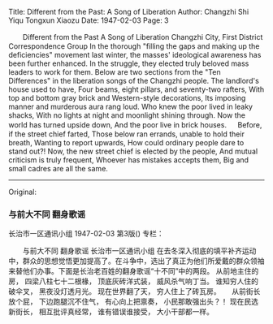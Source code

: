 Title: Different from the Past: A Song of Liberation
Author: Changzhi Shi Yiqu Tongxun Xiaozu
Date: 1947-02-03
Page: 3

　　Different from the Past
    A Song of Liberation
    Changzhi City, First District Correspondence Group
    In the thorough "filling the gaps and making up the deficiencies" movement last winter, the masses' ideological awareness has been further enhanced. In the struggle, they elected truly beloved mass leaders to work for them. Below are two sections from the "Ten Differences" in the liberation songs of the Changzhi people.
    The landlord's house used to have,
    Four beams, eight pillars, and seventy-two rafters,
    With top and bottom gray brick and Western-style decorations,
    Its imposing manner and murderous aura rang loud.
    Who knew the poor lived in leaky shacks,
    With no lights at night and moonlight shining through.
    Now the world has turned upside down,
    And the poor live in brick houses.
　
    Before, if the street chief farted,
    Those below ran errands, unable to hold their breath,
    Wanting to report upwards,
    How could ordinary people dare to stand out?!
    Now, the new street chief is elected by the people,
    And mutual criticism is truly frequent,
    Whoever has mistakes accepts them,
    Big and small cadres are all the same.



<hr /> 

Original: 


### 与前大不同  翻身歌谣
长治市一区通讯小组
1947-02-03
第3版()
专栏：

　　与前大不同
    翻身歌谣
    长治市一区通讯小组
    在去冬深入彻底的填平补齐运动中，群众的思想觉悟更加提高了。在斗争中，选出了真正为他们所爱戴的群众领袖来替他们办事。下面是长治老百姓的翻身歌谣“十不同”中的两段。
    从前地主住的房，
    四梁八柱七十二根椽，
    顶底灰砖洋式装，
    威风杀气响丁当。
    谁知穷人住的破伞叉，
    黑夜没灯透月光。
    现在世界翻了天，
    穷人住上了砖瓦房。
　
    从前街长放个屁，
    下边跑腿沉不住气，
    有心向上把禀奏，
    小民那敢强出头？！
    现在民选新街长，
    相互批评真经常，
    谁有错误谁接受，
    大小干部都一样。
